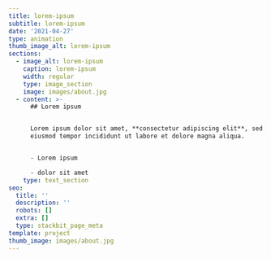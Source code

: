 ```yaml
---
title: lorem-ipsum
subtitle: lorem-ipsum
date: '2021-04-27'
type: animation
thumb_image_alt: lorem-ipsum
sections:
  - image_alt: lorem-ipsum
    caption: lorem-ipsum
    width: regular
    type: image_section
    image: images/about.jpg
  - content: >-
      ## Lorem ipsum


      Lorem ipsum dolor sit amet, **consectetur adipiscing elit**, sed do
      eiusmod tempor incididunt ut labore et dolore magna aliqua.


      - Lorem ipsum

      - dolor sit amet
    type: text_section
seo:
  title: ''
  description: ''
  robots: []
  extra: []
  type: stackbit_page_meta
template: project
thumb_image: images/about.jpg
---
```

